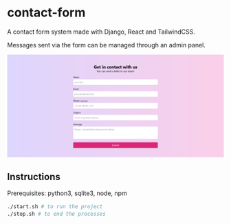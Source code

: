 # contact-form

A contact form system made with Django, React and TailwindCSS.

Messages sent via the form can be managed through an admin panel.

![Screenshot](screenshot.png)

## Instructions

Prerequisites: python3, sqlite3, node, npm

```bash
./start.sh # to run the project
./stop.sh # to end the processes
```
